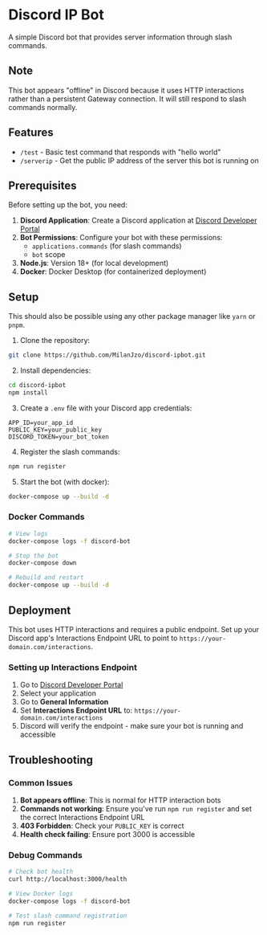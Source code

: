 # Discord IP Bot

A simple Discord bot that provides server information through slash commands.

## Note

This bot appears "offline" in Discord because it uses HTTP interactions rather than a persistent Gateway connection. It will still respond to slash commands normally.

## Features

-   `/test` - Basic test command that responds with "hello world"
-   `/serverip` - Get the public IP address of the server this bot is running on

## Prerequisites

Before setting up the bot, you need:

1. **Discord Application**: Create a Discord application at [Discord Developer Portal](https://discord.com/developers/applications)
2. **Bot Permissions**: Configure your bot with these permissions:
    - `applications.commands` (for slash commands)
    - `bot` scope
3. **Node.js**: Version 18+ (for local development)
4. **Docker**: Docker Desktop (for containerized deployment)

## Setup

This should also be possible using any other package manager like `yarn` or `pnpm`.

1. Clone the repository:

```bash
git clone https://github.com/MilanJzo/discord-ipbot.git
```

2. Install dependencies:

```bash
cd discord-ipbot
npm install
```

3. Create a `.env` file with your Discord app credentials:

```env
APP_ID=your_app_id
PUBLIC_KEY=your_public_key
DISCORD_TOKEN=your_bot_token
```

4. Register the slash commands:

```bash
npm run register
```

5. Start the bot (with docker):

```bash
docker-compose up --build -d
```

### Docker Commands

```bash
# View logs
docker-compose logs -f discord-bot

# Stop the bot
docker-compose down

# Rebuild and restart
docker-compose up --build -d
```

## Deployment

This bot uses HTTP interactions and requires a public endpoint. Set up your Discord app's Interactions Endpoint URL to point to `https://your-domain.com/interactions`.

### Setting up Interactions Endpoint

1. Go to [Discord Developer Portal](https://discord.com/developers/applications)
2. Select your application
3. Go to **General Information**
4. Set **Interactions Endpoint URL** to: `https://your-domain.com/interactions`
5. Discord will verify the endpoint - make sure your bot is running and accessible

## Troubleshooting

### Common Issues

1. **Bot appears offline**: This is normal for HTTP interaction bots
2. **Commands not working**: Ensure you've run `npm run register` and set the correct Interactions Endpoint URL
3. **403 Forbidden**: Check your `PUBLIC_KEY` is correct
4. **Health check failing**: Ensure port 3000 is accessible

### Debug Commands

```bash
# Check bot health
curl http://localhost:3000/health

# View Docker logs
docker-compose logs -f discord-bot

# Test slash command registration
npm run register
```
